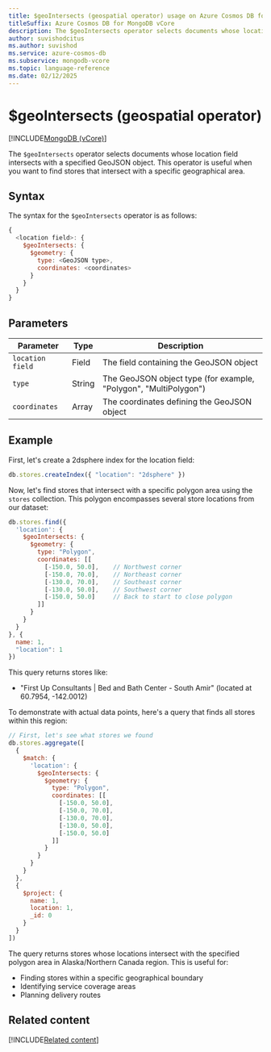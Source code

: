 ```yaml
---
title: $geoIntersects (geospatial operator) usage on Azure Cosmos DB for MongoDB vCore
titleSuffix: Azure Cosmos DB for MongoDB vCore
description: The $geoIntersects operator selects documents whose location field intersects with a specified GeoJSON object.
author: suvishodcitus
ms.author: suvishod
ms.service: azure-cosmos-db
ms.subservice: mongodb-vcore
ms.topic: language-reference
ms.date: 02/12/2025
---
```


# $geoIntersects (geospatial operator)

[!INCLUDE[MongoDB (vCore)](~/reusable-content/ce-skilling/azure/includes/cosmos-db/includes/appliesto-mongodb-vcore.md)]

The `$geoIntersects` operator selects documents whose location field intersects with a specified GeoJSON object. This operator is useful when you want to find stores that intersect with a specific geographical area.

## Syntax

The syntax for the `$geoIntersects` operator is as follows:

```javascript
{
  <location field>: {
    $geoIntersects: {
      $geometry: {
        type: <GeoJSON type>,
        coordinates: <coordinates>
      }
    }
  }
}
```

## Parameters

| Parameter | Type | Description |
|-----------|------|-------------|
| `location field` | Field | The field containing the GeoJSON object |
| `type` | String | The GeoJSON object type (for example, "Polygon", "MultiPolygon") |
| `coordinates` | Array | The coordinates defining the GeoJSON object |

## Example

First, let's create a 2dsphere index for the location field:

```javascript
db.stores.createIndex({ "location": "2dsphere" })
```

Now, let's find stores that intersect with a specific polygon area using the `stores` collection. This polygon encompasses several store locations from our dataset:

```javascript
db.stores.find({
  'location': {
    $geoIntersects: {
      $geometry: {
        type: "Polygon",
        coordinates: [[
          [-150.0, 50.0],    // Northwest corner
          [-150.0, 70.0],    // Northeast corner
          [-130.0, 70.0],    // Southeast corner
          [-130.0, 50.0],    // Southwest corner
          [-150.0, 50.0]     // Back to start to close polygon
        ]]
      }
    }
  }
}, {
  name: 1,
  "location": 1
})
```

This query returns stores like:
- "First Up Consultants | Bed and Bath Center - South Amir" (located at 60.7954, -142.0012)

To demonstrate with actual data points, here's a query that finds all stores within this region:

```javascript
// First, let's see what stores we found
db.stores.aggregate([
  {
    $match: {
      'location': {
        $geoIntersects: {
          $geometry: {
            type: "Polygon",
            coordinates: [[
              [-150.0, 50.0],
              [-150.0, 70.0],
              [-130.0, 70.0],
              [-130.0, 50.0],
              [-150.0, 50.0]
            ]]
          }
        }
      }
    }
  },
  {
    $project: {
      name: 1,
      location: 1,
      _id: 0
    }
  }
])
```

The query returns stores whose locations intersect with the specified polygon area in Alaska/Northern Canada region. This is useful for:
- Finding stores within a specific geographical boundary
- Identifying service coverage areas
- Planning delivery routes


## Related content

[!INCLUDE[Related content](../includes/related-content.md)]
